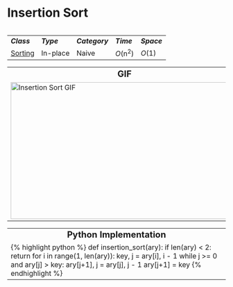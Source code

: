 # Insertion Sort
<table style="width: 100%;">
    <tr>
        <table style="width: 100%;">
            <tr>
                <td><strong><i>Class</i></strong></td>
                <td><strong><i>Type</i></strong></td>
                <td><strong><i>Category</i></strong></td>
                <td><strong><i>Time</i></strong></td>
                <td><strong><i>Space</i></strong></td>
            </tr>
            <tr>
                <td><a href="/quickreference/Sorting/Sorting">Sorting</a></td>
                <td>In-place</td>
                <td>Naive</td>
                <td><i>O</i>(n<sup>2</sup>)</td>
                <td><i>O</i>(1)</td>
            </tr>
        </table>
    </tr>
    <tr>
        <table style="width: 100%;">
            <tr style="text-align: center; font-size:20px;">
                <td><strong>GIF</strong></td>
                <td><strong>Video</strong></td>
            </tr>
            <tr>
                <td><img src="https://upload.wikimedia.org/wikipedia/commons/9/9c/Insertion-sort-example.gif" alt="Insertion Sort GIF" width="525" height="315"/></td>
                <td><a href="https://youtu.be/JU767SDMDvA"><img src="http://img.youtube.com/vi/JU767SDMDvA/0.jpg" alt="Insertion Sort Video" width="560" height="315"/></a></td>
            </tr>
        </table>
    </tr>
    <tr>
        <table style="width: 100%;">
            <tr style="text-align: center; font-size:20px;">
                <td><strong>Python Implementation</strong></td>
            </tr>
            <tr style="text-align: left;">
                <td><div class="python" markdown="1"/>
{% highlight python %}
def insertion_sort(ary):
    if len(ary) < 2: return
    for i in range(1, len(ary)):
        key, j = ary[i], i - 1
        while j >= 0 and ary[j] > key: 
            ary[j+1], j = ary[j], j - 1
        ary[j+1] = key
{% endhighlight %}
                </td>
            </tr>
        </table>
    </tr>
</table>